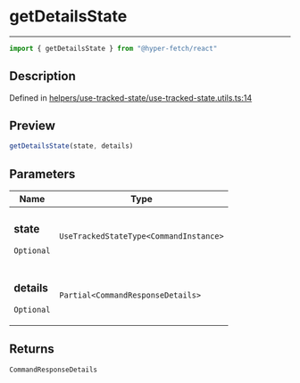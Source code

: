 

# getDetailsState

<div class="api-docs__separator" data-reactroot="">

---

</div><div class="api-docs__import" data-reactroot="">

```ts
import { getDetailsState } from "@hyper-fetch/react"
```

</div><div class="api-docs__section">

## Description

</div><div class="api-docs__description"><span class="api-docs__do-not-parse">



</span></div><p class="api-docs__definition">

Defined in [helpers/use-tracked-state/use-tracked-state.utils.ts:14](https://github.com/BetterTyped/hyper-fetch/blob/c746dc1f/packages/react/src/helpers/use-tracked-state/use-tracked-state.utils.ts#L14)

</p><div class="api-docs__section">

## Preview

</div><div class="api-docs__preview fn">

```ts
getDetailsState(state, details)
```

</div><div class="api-docs__section">

## Parameters

</div><div class="api-docs__parameters"><table><thead><tr><th>Name</th><th>Type</th></tr></thead><tbody><tr param-data="state"><td class="api-docs__param-name optional">

### state 

`Optional`

</td><td class="api-docs__param-type">

`UseTrackedStateType<CommandInstance>`

</td></tr><tr param-data="details"><td class="api-docs__param-name optional">

### details 

`Optional`

</td><td class="api-docs__param-type">

`Partial<CommandResponseDetails>`

</td></tr></tbody></table></div><div class="api-docs__section">

## Returns

</div><div class="api-docs__returns">

```ts
CommandResponseDetails
```

</div>